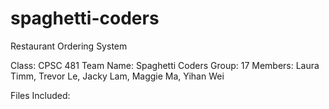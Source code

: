 # spaghetti-coders
Restaurant Ordering System

Class: CPSC 481
Team Name: Spaghetti Coders
Group: 17 
Members: Laura Timm, Trevor Le, Jacky Lam, Maggie Ma, Yihan Wei

Files Included:

